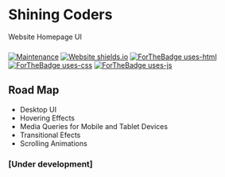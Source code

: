 # Shining Coders
Website Homepage UI
###
[![Maintenance](https://img.shields.io/badge/Maintained%3F-yes-green.svg)](https://github.com/shiningcoders/shiningcoders.com/graphs/commit-activity)
[![Website shields.io](https://img.shields.io/website-up-down-green-red/http/shields.io.svg)](https://shiningcoders.github.io/shiningcoders.com/)
[![ForTheBadge uses-html](http://ForTheBadge.com/images/badges/uses-html.svg)](https://shiningcoders.github.io/shiningcoders.com/)
[![ForTheBadge uses-css](http://ForTheBadge.com/images/badges/uses-css.svg)](https://shiningcoders.github.io/shiningcoders.com/)
[![ForTheBadge uses-js](http://ForTheBadge.com/images/badges/uses-js.svg)](https://shiningcoders.github.io/shiningcoders.com/)
## Road Map

- Desktop UI
- Hovering Effects
- Media Queries for Mobile and Tablet Devices
- Transitional Efects
- Scrolling Animations

### [Under development]

